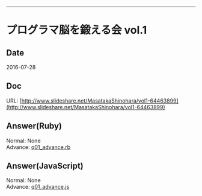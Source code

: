 
---

# プログラマ脳を鍛える会 vol.1
## Date
2016-07-28

## Doc
URL: [http://www.slideshare.net/MasatakaShinohara/vol1-64463899](http://www.slideshare.net/MasatakaShinohara/vol1-64463899)
 
## Answer(Ruby)
Normal:  None  
Advance: [q01_advance.rb](q01/q01_advance.rb)  
  
## Answer(JavaScript)
Normal:  None  
Advance: [q01_advance.js](q01/q01_advance.js)

